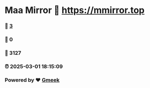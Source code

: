 # Maa Mirror :link: https://mmirror.top 
### :page_facing_up: [3](https://mmirror.top/tag.html) 
### :speech_balloon: 0 
### :hibiscus: 3127 
### :alarm_clock: 2025-03-01 18:15:09 
### Powered by :heart: [Gmeek](https://github.com/Meekdai/Gmeek)
